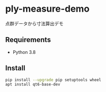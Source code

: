 # ply-measure-demo

点群データから寸法算出デモ

## Requirements

- Python 3.8

## Install

```sh
pip install --upgrade pip setuptools wheel
apt install qt6-base-dev
```